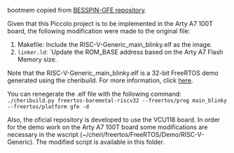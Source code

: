 bootmem copied from [BESSPIN-GFE repository](https://github.com/GaloisInc/BESSPIN-GFE).

Given that this Piccolo project is to be implemented in the Arty A7 100T board, the following modification were made to the original file:

1. Makefile:
Include the RISC-V-Generic_main_blinky.elf as the image.
2. `linker.ld`:
`Update the ROM_BASE address based on the Arty A7 Flash Memory size. 

Note that the RISC-V-Generic_main_blinky.elf is a 32-bit FreeRTOS demo generated using the cheribuild. For more information, click [here](https://github.com/CTSRD-CHERI/FreeRTOS-Demos-CHERI-RISC-V). 

You can renegerate the .elf file with the following command:
`./cheribuild.py freertos-baremetal-riscv32 --freertos/prog main_blinky --freertos/platform gfe -d`

Also, the oficial repository is developed to use the VCU118 board. In order for the demo work on the Arty A7 100T board some modifications are necessary in the wscript (~/cheri/freertos/FreeRTOS/Demo/RISC-V-Generic). The modified script is available in this folder.

